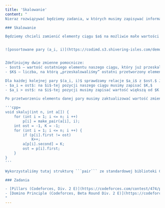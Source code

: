 ```yaml
---
title: 'Skalowanie'
content: "
Nieraz rozwiązywać będziemy zadania, w których musimy zapisywać informacje dla elementów pewnego ciągu $a_i.$ Najwygodniej byłoby je stablicować w podobny sposób, co przy zliczaniu kubełkowym. Problem pojawia się w momencie, gdy $a_i$ mogą być duże. Bardzo często zdarza się jednak, że nie obchodzą nas wartości $a_i,$ tylko relacje (mniejszości, większości i równości) zachodzące między nimi. W takich wypadkach możemy wykorzystać technikę skalowania.

### Skalowanie

Będziemy chcieli zamienić elementy ciągu $a$ na możliwie małe wartości tak, by zachować relacje między nimi. Przetworzymy $a_i$ w kolejności rosnącej. W tym celu posortujemy pary $(a_i, i)$ po pierwszym elemencie. 


![posortowane pary (a_i, i)](https://codimd.s3.shivering-isles.com/demo/uploads/upload_45ae7abab94f01b7e0ebaaa8b1fef981.png)


Zdefiniujmy dwie zmienne pomocnicze:
- $ost$ – wartość ostatniego elementu naszego ciągu, który już przeskalowaliśmy.  Na początku będzie on równy liczbie spoza zakresu możliwych wartości $a_i.$ W przypadku liczb całkowitych nieujemnych może to być np. $-1.$
- $K$ – liczba, na którą „przeskalowaliśmy” ostatni przetworzony element. Na początku będzie ona równa $-1$ lub $0,$ w zależności od tego czy chcemy aby wartości ciągu $a_i$ były nieujemne czy dodatnie.

Dla każdej kolejnej pary $(a_i, i)$ sprawdzamy relacje $a_i$ z $ost.$ Jako, że są one posortowane w kolejności rosnącej $a_i \\geqslant ost.$
- $a_i = ost$: na $i$-tej pozycji naszego ciągu musimy zapisać $K,$
- $a_i > ost$: na $i$-tej pozycji musimy zapisać wartość większą od $K.$ Jako że chcemy, by była ona minimalna, może być równa $K + 1.$

Po przetworzeniu elementu danej pary musimy zaktualizować wartość zmiennej ost zmieniając ją na $a_i.$ Kiedy zakończymy powyższy algorytm uzyskamy przeskalowany ciąg $a_i.$ Będziemy mogli spokojnie tablicować i zliczać kubełkowo różne potrzebne infromacje.

'''cpp=
void skaluj(int n, int a[]) {
    for (int i = 1; i <= n; i ++)
        p[i] = make_pair(a[i], i);
    int ost = -1, K = -1;
    for (int i = 1; i <= n; i ++) {
        if (p[i].first != ost)
            K++;
        a[p[i].second] = K;
        ost = p[i].first;
    }
}
'''

Wykorzystaliśmy tutaj strukturę ```pair``` ze standardowej biblioteki C++, o której możesz przeczytać więcej w lekcji Standard Template Library.

### Zadania

- [Pillars (Codeforces, Div. 2 E)](https://codeforces.com/contest/474/problem/E)
- [Domino Principle (Codeforces, Beta Round Div. 2 E)](https://codeforces.com/contest/56/problem/E)
"
---
```

